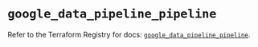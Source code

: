 # `google_data_pipeline_pipeline`

Refer to the Terraform Registry for docs: [`google_data_pipeline_pipeline`](https://registry.terraform.io/providers/hashicorp/google/6.24.0/docs/resources/data_pipeline_pipeline).

